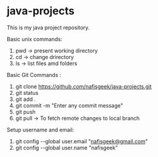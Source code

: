 # java-projects
This is my java project repository.

Basic unix commands:
1. pwd -> present working directory
2. cd <path> -> change drirectory
3. ls -> list files amd folders


Basic Git Commands :
1. git clone https://github.com/nafisgeek/java-projects.git
2. git status
3. git add .
4. git commit -m "Enter any commit message"
5. git push
6. git pull -> To fetch remote changes to local branch


Setup username and email:
1. git config --global user.email "nafisgeek@gmail.com"
2. git config --global user.name "nafisgeek"
